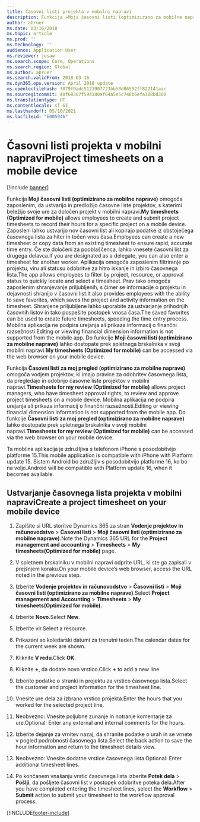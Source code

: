 ```yaml
---
title: Časovni listi projekta v mobilni napravi
description: Funkcija »Moji časovni listi (optimizirano za mobilne naprave)« omogoča zaposlenim, da ustvarijo in predložijo časovne liste projektov, s katerimi beležijo svoje ure za določen projekt v mobilni napravi.
author: abruer
ms.date: 03/16/2018
ms.topic: article
ms.prod: ''
ms.technology: ''
audience: Application User
ms.reviewer: josaw
ms.search.scope: Core, Operations
ms.search.region: Global
ms.author: abruer
ms.search.validFrom: 2018-03-16
ms.dyn365.ops.version: April 2018 update
ms.openlocfilehash: f079f0adc5123907723bb58d86592ff822141aac
ms.sourcegitcommit: 40f68387f594180af64a5e5c748b6efa188bd300
ms.translationtype: HT
ms.contentlocale: sl-SI
ms.lasthandoff: 05/10/2021
ms.locfileid: "6005946"
---
```

# <a name="project-timesheets-on-a-mobile-device"></a><span data-ttu-id="c28e2-103">Časovni listi projekta v mobilni napravi</span><span class="sxs-lookup"><span data-stu-id="c28e2-103">Project timesheets on a mobile device</span></span>

[!include [banner](../includes/banner.md)]

<span data-ttu-id="c28e2-104">Funkcija **Moji časovni listi (optimizirano za mobilne naprave)** omogoča zaposlenim, da ustvarijo in predložijo časovne liste projektov, s katerimi beležijo svoje ure za določen projekt v mobilni napravi.</span><span class="sxs-lookup"><span data-stu-id="c28e2-104">**My timesheets (Optimized for mobile)** allows employees to create and submit project timesheets to record their hours for a specific project on a mobile device.</span></span> <span data-ttu-id="c28e2-105">Zaposleni lahko ustvarijo nov časovni list ali kopirajo podatke iz obstoječega časovnega lista za hiter in točen vnos časa.</span><span class="sxs-lookup"><span data-stu-id="c28e2-105">Employees can create a new timesheet or copy data from an existing timesheet to ensure rapid, accurate time entry.</span></span> <span data-ttu-id="c28e2-106">Če ste določeni za pooblaščenca, lahko vnesete časovni list za drugega delavca.</span><span class="sxs-lookup"><span data-stu-id="c28e2-106">If you are designated as a delegate, you can also enter a timesheet for another worker.</span></span> <span data-ttu-id="c28e2-107">Aplikacija omogoča zaposlenim filtriranje po projektu, viru ali statusu odobritve za hitro iskanje in izbiro časovnega lista.</span><span class="sxs-lookup"><span data-stu-id="c28e2-107">The app allows employees to filter by project, resource, or approval status to quickly locate and select a timesheet.</span></span> <span data-ttu-id="c28e2-108">Prav tako omogoča zaposlenim shranjevanje priljubljenih, s čimer se informacije o projektu in dejavnosti shranijo v časovni list.</span><span class="sxs-lookup"><span data-stu-id="c28e2-108">It also provides employees with the ability to save favorites, which saves the project and activity information on the timesheet.</span></span> <span data-ttu-id="c28e2-109">Shranjene priljubljene lahko uporabite za ustvarjanje prihodnjih časovnih listov in tako pospešite postopek vnosa časa.</span><span class="sxs-lookup"><span data-stu-id="c28e2-109">The saved favorites can be used to create future timesheets, speeding the time entry process.</span></span> <span data-ttu-id="c28e2-110">Mobilna aplikacija ne podpira urejanja ali prikaza informacij o finančni razsežnosti.</span><span class="sxs-lookup"><span data-stu-id="c28e2-110">Editing or viewing financial dimension information is not supported from the mobile app.</span></span> <span data-ttu-id="c28e2-111">Do funkcije **Moji časovni listi (optimizirano za mobilne naprave)** lahko dostopate prek spletnega brskalnika v svoji mobilni napravi.</span><span class="sxs-lookup"><span data-stu-id="c28e2-111">**My timesheets (Optimized for mobile)** can be accessed via the web browser on your mobile device.</span></span>

<span data-ttu-id="c28e2-112">Funkcija **Časovni listi za moj pregled (optimizirano za mobilne naprave)** omogoča vodjem projektov, ki imajo pravice za odobritev časovnega lista, da pregledajo in odobrijo časovne liste projektov v mobilni napravi.</span><span class="sxs-lookup"><span data-stu-id="c28e2-112">**Timesheets for my review (Optimized for mobile)** allows project managers, who have timesheet approval rights, to review and approve project timesheets on a mobile device.</span></span> <span data-ttu-id="c28e2-113">Mobilna aplikacija ne podpira urejanja ali prikaza informacij o finančni razsežnosti.</span><span class="sxs-lookup"><span data-stu-id="c28e2-113">Editing or viewing financial dimension information is not supported from the mobile app.</span></span> <span data-ttu-id="c28e2-114">Do funkcije **Časovni listi za moj pregled (optimizirano za mobilne naprave)** lahko dostopate prek spletnega brskalnika v svoji mobilni napravi.</span><span class="sxs-lookup"><span data-stu-id="c28e2-114">**Timesheets for my review (Optimized for mobile)** can be accessed via the web browser on your mobile device.</span></span>

<span data-ttu-id="c28e2-115">Ta mobilna aplikacija je združljiva s telefonom iPhone s posodobitvijo platforme 15.</span><span class="sxs-lookup"><span data-stu-id="c28e2-115">This mobile application is compatible with iPhone with Platform update 15.</span></span>
<span data-ttu-id="c28e2-116">Sistem Android bo združljiv s posodobitvijo platforme 16, ko bo na voljo.</span><span class="sxs-lookup"><span data-stu-id="c28e2-116">Android will be compatible with Platform update 16, when it becomes available.</span></span>

## <a name="create-a-project-timesheet-on-your-mobile-device"></a><span data-ttu-id="c28e2-117">Ustvarjanje časovnega lista projekta v mobilni napravi</span><span class="sxs-lookup"><span data-stu-id="c28e2-117">Create a project timesheet on your mobile device</span></span>

1.  <span data-ttu-id="c28e2-118">Zapišite si URL storitve Dynamics 365 za stran **Vodenje projektov in računovodstvo** \> **Časovni listi** \> **Moji časovni listi (optimizirano za mobilne naprave)**.</span><span class="sxs-lookup"><span data-stu-id="c28e2-118">Note the Dynamics 365 URL for the **Project management and accounting** \> **Timesheets** \> **My timesheets(Optimized for mobile)** page.</span></span>

2.  <span data-ttu-id="c28e2-119">V spletnem brskalniku v mobilni napravi odprite URL, ki ste ga zapisali v prejšnjem koraku.</span><span class="sxs-lookup"><span data-stu-id="c28e2-119">On your mobile device’s web browser, access the URL noted in the previous step.</span></span>
 
3.  <span data-ttu-id="c28e2-120">Izberite **Vodenje projektov in računovodstvo** \> **Časovni listi** \> **Moji časovni listi (optimizirano za mobilne naprave)**.</span><span class="sxs-lookup"><span data-stu-id="c28e2-120">Select **Project management and Accounting** \> **Timesheets** \> **My timesheets(Optimized for mobile)**.</span></span>

4.  <span data-ttu-id="c28e2-121">Izberite **Novo**.</span><span class="sxs-lookup"><span data-stu-id="c28e2-121">Select **New**.</span></span>

5.  <span data-ttu-id="c28e2-122">Izberite vir.</span><span class="sxs-lookup"><span data-stu-id="c28e2-122">Select a resource.</span></span>

6.  <span data-ttu-id="c28e2-123">Prikazani so koledarski datumi za trenutni teden.</span><span class="sxs-lookup"><span data-stu-id="c28e2-123">The calendar dates for the current week are shown.</span></span>

7.  <span data-ttu-id="c28e2-124">Kliknite **V redu**.</span><span class="sxs-lookup"><span data-stu-id="c28e2-124">Click **OK**.</span></span>

8.  <span data-ttu-id="c28e2-125">Kliknite **+**, da dodate novo vrstico.</span><span class="sxs-lookup"><span data-stu-id="c28e2-125">Click **+** to add a new line.</span></span>

9.  <span data-ttu-id="c28e2-126">Izberite podatke o stranki in projektu za vrstico časovnega lista.</span><span class="sxs-lookup"><span data-stu-id="c28e2-126">Select the customer and project information for the timesheet line.</span></span>

10. <span data-ttu-id="c28e2-127">Vnesite ure dela za izbrano vrstico projekta.</span><span class="sxs-lookup"><span data-stu-id="c28e2-127">Enter the hours that you worked for the selected project line.</span></span>

11. <span data-ttu-id="c28e2-128">Neobvezno: Vnesite poljubne zunanje in notranje komentarje za ure.</span><span class="sxs-lookup"><span data-stu-id="c28e2-128">Optional: Enter any external and internal comments for the hours.</span></span>

12. <span data-ttu-id="c28e2-129">Izberite dejanje za vrnitev nazaj, da shranite podatke o urah in se vrnete v pogled podrobnosti časovnega lista.</span><span class="sxs-lookup"><span data-stu-id="c28e2-129">Select the back action to save the hour information and return to the timesheet details view.</span></span>

13. <span data-ttu-id="c28e2-130">Neobvezno: Vnesite dodatne vrstice časovnega lista.</span><span class="sxs-lookup"><span data-stu-id="c28e2-130">Optional: Enter additional timesheet lines.</span></span>

14. <span data-ttu-id="c28e2-131">Po končanem vnašanju vrstic časovnega lista izberite **Potek dela** \> **Pošlji**, da pošljete časovni list v postopek odobritve poteka dela.</span><span class="sxs-lookup"><span data-stu-id="c28e2-131">After you have completed entering the timesheet lines, select the **Workflow** \> **Submit** action to submit your timesheet to the workflow approval process.</span></span>


[!INCLUDE[footer-include](../includes/footer-banner.md)]